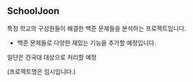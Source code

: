## SchoolJoon

특정 학교의 구성원들이 해결한 백준 문제들을 분석하는 프로젝트입니다.

+ 백준 문제들로 다양한 재밌는 기능을 추가할 예정입니다.

일단은 건국대 대상으로 처리할 예정

(프로젝트명은 임시입니다.)